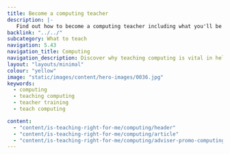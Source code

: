 ```yaml
---
title: Become a computing teacher
description: |-
   Find out how to become a computing teacher including what you'll be teaching and what funding is available to help you train.
backlink: "../../"
subcategory: What to teach
navigation: 5.43
navigation_title: Computing
navigation_description: Discover why teaching computing is vital in helping children from all backgrounds to learn the digital skills they'll need throughout life.
layout: "layouts/minimal"
colour: "yellow"
image: "static/images/content/hero-images/0036.jpg"
keywords:
  - computing
  - teaching computing
  - teacher training
  - teach computing

content:
  - "content/is-teaching-right-for-me/computing/header"
  - "content/is-teaching-right-for-me/computing/article"
  - "content/is-teaching-right-for-me/computing/adviser-promo-computing"
---
```

